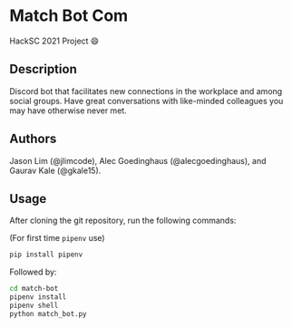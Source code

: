 # Match Bot Com

HackSC 2021 Project :smile:

## Description

Discord bot that facilitates new connections in the workplace and among social groups. Have great conversations with like-minded colleagues you may have otherwise never met.

## Authors

Jason Lim (@jlimcode), Alec Goedinghaus (@alecgoedinghaus), and Gaurav Kale (@gkale15). 

## Usage

After cloning the git repository, run the following commands:

(For first time `pipenv` use)
```bash
pip install pipenv
```

Followed by:

```bash
cd match-bot
pipenv install
pipenv shell
python match_bot.py
```
